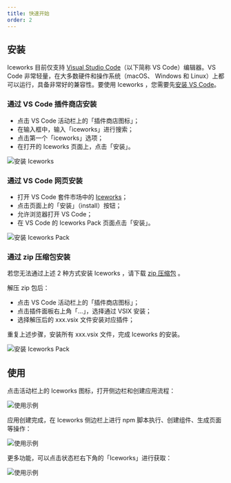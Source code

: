 ```yaml
---
title: 快速开始
order: 2
---
```


## 安装

Iceworks 目前仅支持 [Visual Studio Code](https://code.visualstudio.com/)（以下简称 VS Code）编辑器。VS Code 非常轻量，在大多数硬件和操作系统（macOS、 Windows 和 Linux）上都可以运行，具备非常好的兼容性。要使用 Iceworks ，您需要先[安装 VS Code](/docs/iceworks/vscode/install)。

### 通过 VS Code 插件商店安装

- 点击 VS Code 活动栏上的「插件商店图标」；
- 在输入框中，输入「iceworks」进行搜索；
- 点击第一个「iceworks」选项；
- 在打开的 Iceworks 页面上，点击「安装」。

![安装 Iceworks](https://img.alicdn.com/tfs/TB1FWaiKKT2gK0jSZFvXXXnFXXa-960-600.gif)

### 通过 VS Code 网页安装

- 打开 VS Code 套件市场中的 [Iceworks](https://marketplace.visualstudio.com/items?itemName=iceworks-team.iceworks)；
- 点击页面上的「安装」（install）按钮；
- 允许浏览器打开 VS Code；
- 在 VS Code 的 Iceworks Pack 页面点击「安装」。

![安装 Iceworks Pack](https://img.alicdn.com/tfs/TB1XSy3a8Bh1e4jSZFhXXcC9VXa-960-600.gif)

### 通过 zip 压缩包安装

若您无法通过上述 2 种方式安装 Iceworks ，请下载 [zip 压缩包](https://iceworks.oss-cn-hangzhou.aliyuncs.com/vscode-extensions/release/Iceworks.zip) 。

解压 zip 包后：

* 点击 VS Code 活动栏上的「插件商店图标」；
* 点击插件面板右上角「...」，选择通过 VSIX 安装；
* 选择解压后的 xxx.vsix 文件安装对应插件；

重复上述步骤，安装所有 xxx.vsix 文件，完成 Iceworks 的安装。

![安装 Iceworks Pack](https://img.alicdn.com/tfs/TB1srktNoY1gK0jSZFMXXaWcVXa-2880-1662.jpg)

## 使用

点击活动栏上的 Iceworks 图标，打开侧边栏和创建应用流程：

![使用示例](https://img.alicdn.com/tfs/TB16Vo4RND1gK0jSZFsXXbldVXa-1024-768.png_790x10000.jpg)

应用创建完成，在 Iceworks 侧边栏上进行 npm 脚本执行、创建组件、生成页面等操作：

![使用示例](https://img.alicdn.com/tfs/TB1nk3YRQL0gK0jSZFtXXXQCXXa-1024-768.png_790x10000.jpg)

更多功能，可以点击状态栏右下角的「Iceworks」进行获取：

![使用示例](https://img.alicdn.com/tfs/TB17372RKL2gK0jSZPhXXahvXXa-1024-768.png_790x10000.jpg)